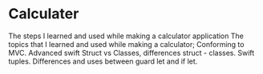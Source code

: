 # Calculater
The steps I learned and used while making a calculator application
The topics that I learned and used while making a calculator;
Conforming to MVC.
Advanced swift Struct vs Classes, differences struct - classes.
Swift tuples.
Differences and uses between guard let and if let.
